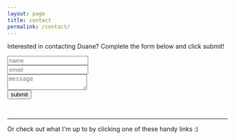 ```yaml
---
layout: page
title: contact
permalink: /contact/
---
```


Interested in contacting Duane? Complete the form below and click submit!
<br/>

<form action="//formspree.io/duanemcpherson@gmail.com" autocomplete="off" class="emailform centre" method="POST">
            <input type="text" placeholder="name" name="name"> <br>
            <input type="email" placeholder="email" name="_replyto"> <br>
            <textarea type="text" placeholder="message" name="message"></textarea> <br>
            <button type="submit" value="Send" class="emailsubmit">submit</button>
            <input type="hidden" name="_next" value="#thanks" />
            <input type="text" name="_gotcha" style="display:none" />
        </form>

<br/>
<hr/>
<div class="col three caption">
	Or check out what I'm up to by clicking one of these handy links :)
<br/>
<span class="contacticon center">
	<a href="mailto:duanemcpherson@gmail.com"><i class="fa fa-envelope-square"></i></a>
	<a href="https://www.linkedin.com/in/duane-mcpherson" target="_blank"><i class="fa fa-linkedin-square"></i></a>
	<a href="http://dmcmodelling.tumblr.com/" target="_blank"><i class="fa fa-tumblr-square"></i></a>
	<a href="https://twitter.com/duanemcpherson" target="_blank"><i class="fa fa-twitter-square"></i></a>
</span>




